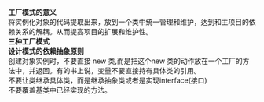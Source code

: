 **工厂模式的意义**<br/>
将实例化对象的代码提取出来，放到一个类中统一管理和维护，达到和主项目的依赖关系的解耦。从而提高项目的扩展和维护性。<br/>
**三种工厂模式**<br/>
**设计模式的依赖抽象原则**<br/>
创建对象实例时，不要直接 new 类,而是把这个new 类的动作放在一个工厂的方法中，并返回。有的书上说，变量不要直接持有具体类的引用。<br/>
不要让类继承具体类，而是继承抽象类或者是实现interface(接口)<br/>
不要覆盖基类中已经实现的方法。<br/>